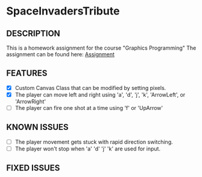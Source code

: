 # SpaceInvadersTribute

## DESCRIPTION
This is a homework assignment for the course "Graphics Programming"
The assignment can be found here: [Assignment](https://mirkwood.cs.edinboro.edu/~bennett/class/cmsc3780/fall2024/hw/two/index.html)

## FEATURES
- [X] Custom Canvas Class that can be modified by setting pixels.
- [X] The player can move left and right using 'a', 'd', 'j', 'k', 'ArrowLeft', or 'ArrowRight'
- [ ] The player can fire one shot at a time using 'f' or 'UpArrow'

## KNOWN ISSUES
- [ ] The player movement gets stuck with rapid direction switching.
- [ ] The player won't stop when 'a' 'd' 'j' 'k' are used for input.
      
## FIXED ISSUES
